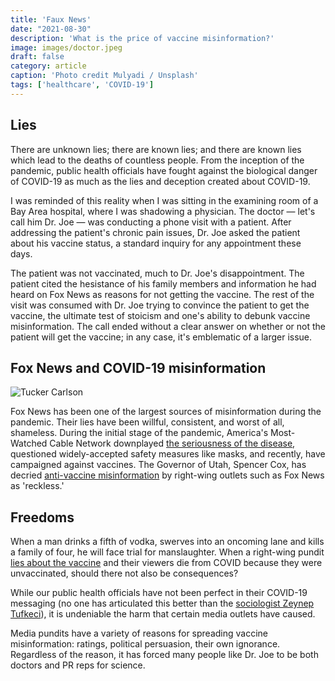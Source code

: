 ```yaml
---
title: 'Faux News'
date: "2021-08-30"
description: 'What is the price of vaccine misinformation?'
image: images/doctor.jpeg
draft: false
category: article
caption: 'Photo credit Mulyadi / Unsplash'
tags: ['healthcare', 'COVID-19']
---
```


## Lies

There are unknown lies; there are known lies; and there are known lies which lead to the deaths of countless people. From the inception of the pandemic, public health officials have fought against the biological danger of COVID-19 as much as the lies and deception created about COVID-19.

I was reminded of this reality when I was sitting in the examining room of a Bay Area hospital, where I was shadowing a physician. The doctor — let's call him Dr. Joe — was conducting a phone visit with a patient. After addressing the patient's chronic pain issues, Dr. Joe asked the patient about his vaccine status, a standard inquiry for any appointment these days.

The patient was not vaccinated, much to Dr. Joe's disappointment. The patient cited the hesistance of his family members and information he had heard on Fox News as reasons for not getting the vaccine. The rest of the visit was consumed with Dr. Joe trying to convince the patient to get the vaccine, the ultimate test of stoicism and one's ability to debunk vaccine misinformation. The call ended without a clear answer on whether or not the patient will get the vaccine; in any case, it's emblematic of a larger issue.

## Fox News and COVID-19 misinformation

![Tucker Carlson](http://cdn.brid.tv/live/partners/16228/snapshot/834938.png)

Fox News has been one of the largest sources of misinformation during the pandemic. Their lies have been willful, consistent, and worst of all, shameless. During the initial stage of the pandemic, America's Most-Watched Cable Network downplayed [the seriousness of the disease](https://missoulacurrent.com/government/2020/04/fox-news-coronavirus/?print=print), questioned widely-accepted safety measures like masks, and recently, have campaigned against vaccines. The Governor of Utah, Spencer Cox, has decried [anti-vaccine misinformation](https://www.washingtonpost.com/politics/2021/07/16/utah-cox-vaccine-propaganda/) by right-wing outlets such as Fox News as 'reckless.'

## Freedoms

When a man drinks a fifth of vodka, swerves into an oncoming lane and kills a family of four, he will face trial for manslaughter. When a right-wing pundit [lies about the vaccine](https://www.foxnews.com/opinion/tucker-carlson-democrats-cdc-lying-covid-vaccine) and their viewers die from COVID because they were unvaccinated, should there not also be consequences?

While our public health officials have not been perfect in their COVID-19 messaging (no one has articulated this better than the [sociologist Zeynep Tufkeci](https://www.theatlantic.com/ideas/archive/2021/02/how-public-health-messaging-backfired/618147/)), it is undeniable the harm that certain media outlets have caused.

Media pundits have a variety of reasons for spreading vaccine misinformation: ratings, political persuasion, their own ignorance. Regardless of the reason, it has forced many people like Dr. Joe to be both doctors and PR reps for science.
